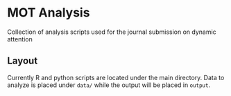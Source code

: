 # MOT Analysis

Collection of analysis scripts used for the journal submission on dynamic attention

## Layout

Currently R and python scripts are located under the main directory.
Data to analyze is placed under `data/` while the output will be placed in `output`.

